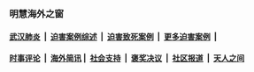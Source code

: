 
### 明慧海外之窗

####  [武汉肺炎](indexes/365.md?t=07120200) &nbsp;|&nbsp;  [迫害案例综述](indexes/328.md?t=07120200) &nbsp;|&nbsp; [迫害致死案例](indexes/277.md?t=07120200)  &nbsp;|&nbsp; [更多迫害案例](indexes/81.md?t=07120200)  &nbsp;|&nbsp; 
####  [时事评论](indexes/19.md?t=07120200) &nbsp;|&nbsp; [海外简讯](indexes/245.md?t=07120200)&nbsp;|&nbsp;  [社会支持](indexes/140.md?t=07120200) &nbsp;|&nbsp; [褒奖决议](indexes/282.md?t=07120200) &nbsp;|&nbsp; [社区报道](indexes/91.md?t=07120200)  &nbsp;|&nbsp; [天人之间](indexes/78.md?t=07120200) 

